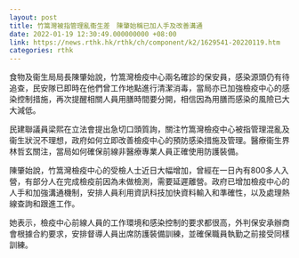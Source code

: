 ```yaml
---
layout: post
title: 竹篙灣被指管理亂衞生差　陳肇始稱已加人手及改善溝通
date: 2022-01-19 12:30:49.000000000 +08:00
link: https://news.rthk.hk/rthk/ch/component/k2/1629541-20220119.htm
categories: rthk
---
```


食物及衞生局局長陳肇始說，竹篙灣檢疫中心兩名確診的保安員，感染源頭仍有待追查，民安隊已即時在他們曾工作地點進行清潔消毒，當局亦已加強檢疫中心的感染控制措施，再次提醒相關人員用膳時間要分開，相信因為用膳而感染的風險已大大減低。

民建聯議員梁熙在立法會提出急切口頭質詢，關注竹篙灣檢疫中心被指管理混亂及衞生狀況不理想，政府如何立即改善檢疫中心的預防感染措施及管理。醫療衞生界林哲玄關注，當局如何確保前線非醫療專業人員正確使用防護裝備。

陳肇始說，竹篙灣檢疫中心的受檢人士近日大幅增加，曾經在一日內有800多人入營，有部分人在完成檢疫前因為未做檢測，需要延遲離營。政府已增加檢疫中心的人手和加強溝通機制，安排人員利用資訊科技加快資料輸入和準確性，以及處理熱線查詢和跟進工作。

她表示，檢疫中心前線人員的工作環境和感染控制的要求都很高，外判保安承辦商會根據合約要求，安排督導人員出席防護裝備訓練，並確保職員執勤之前接受同樣訓練。

